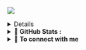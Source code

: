 ![](https://cardivo.vercel.app/api?name=I%27m%20Marcelino%20Hans&description=Junior%20Backend%20Developer.&image=https://avatars.githubusercontent.com/u/100271617?v=4&backgroundColor=%23ecf0f1)
<details>
  Exploring and Learning about front end, and deepening skills in Back End programming.
  <p>Always 'Running' with your OWN PACE 🏃‍♂️</p>
  <p align="center">
    <img src="https://i.giphy.com/media/v1.Y2lkPTc5MGI3NjExZWxjdjgzbmU0NGVxcjB3cXVwdXExenl6NGFwbmtmMnQ2ZHhoNm45MCZlcD12MV9pbnRlcm5hbF9naWZfYnlfaWQmY3Q9Zw/ZUEVCzp1WVCNi/giphy.gif" width="300" alt="Always 'Running' on my Own Pace 🏃‍♂️">
  </p>
</details>

<details>
  <!-- ADD INFROMATION -->
  <summary>🚀 <b>GitHub Stats :</b></summary>

  <p align="center">
  <!-- USER INFORMATION -->
  <img width="44%" src="https://github-readme-stats-sigma-five.vercel.app/api?username=MarcelinoHansSetiaBudi&show_icons=true&layout=compact&langs_count=7&hide=html&bg_color=00000000&hide_border=true&title_color=00B2EE&text_color=6aa84f">
  <!-- USER LANGUAGE -->
  <img width="44%" src="https://github-readme-stats-sigma-five.vercel.app/api/top-langs/?username=MarcelinoHansSetiaBudi&layout=compact&langs_count=7&bg_color=00000000&hide_border=true&title_color=00B2EE&text_color=6aa84f">
  <h1> </h1>
  <p align="center">
  <!-- STREAK INFORMATION -->
  <img width="75%" src="https://streak-stats.demolab.com/?user=MarcelinoHansSetiaBudi&theme=transparent&hide_border=true&currStreakLabel=00B2EE&sideLabels=00B2EE&fire=6aa84f&currStreakNum=6aa84f&sideNums=6aa84f">
</details>

 <!-- ADD INFROMATION -->
 <details>
  <summary>🤝 <b>To connect with me</b></summary>
  <p align = "center">

  <!-- INSTAGRAM LOGO -->
  [<img src = "https://img.shields.io/badge/instagram-%23E4405F.svg?&style=for-the-badge&logo=instagram&logoColor=white">](https://www.instagram.com/little._.amigo/)
  [<img src = "https://img.shields.io/badge/LinkedIn-0077B5?style=for-the-badge&logo=linkedin&logoColor=white">](https://www.linkedin.com/in/marcelinohanssetiabudi/)
</details>
